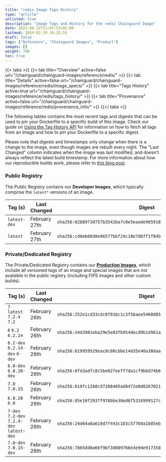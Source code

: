 ```yaml
---
title: "redis Image Tags History"
type: "article"
unlisted: true
description: "Image Tags and History for the redis Chainguard Image"
date: 2023-06-22T11:07:52+02:00
lastmod: 2024-02-29 16:25:55
draft: false
tags: ["Reference", "Chainguard Images", "Product"]
images: []
weight: 700
toc: true
---
```


{{< tabs >}}
{{< tab title="Overview" active=false url="/chainguard/chainguard-images/reference/redis/" >}}
{{< tab title="Details" active=false url="/chainguard/chainguard-images/reference/redis/image_specs/" >}}
{{< tab title="Tags History" active=true url="/chainguard/chainguard-images/reference/redis/tags_history/" >}}
{{< tab title="Provenance" active=false url="/chainguard/chainguard-images/reference/redis/provenance_info/" >}}
{{</ tabs >}}

The following tables contains the most recent tags and digests that can be used to pin your Dockerfile to a specific build of this image. Check our guide on [Using the Tag History API](/chainguard/chainguard-images/using-the-tag-history-api/) for information on how to fetch all tags from an image and how to pin your Dockerfile to a specific digest.

Please note that digests and timestamps only change when there is a change to the image, even though images are rebuilt every night. The "Last Changed" column indicates when the image was last modified, and doesn't always reflect the latest build timestamp. For more information about how our reproducible builds work, please refer to [this blog post](https://www.chainguard.dev/unchained/reproducing-chainguards-reproducible-image-builds).

### Public Registry
The Public Registry contains our **Developer Images**, which typically comprise the `latest*` versions of an image.

| Tag (s)       | Last Changed  | Digest                                                                    |
|---------------|---------------|---------------------------------------------------------------------------|
|  `latest-dev` | February 27th | `sha256:0288973d757b3542ba7c0e5eaade9659182db434460f3918eb0346716a80cfd5` |
|  `latest`     | February 27th | `sha256:cd0eb6030e86577bbf24c18e7d6ff1f84b2bce4b9f1d74f2bd0fba170e728165` |


### Private/Dedicated Registry
The Private/Dedicated Registry contains our **[Production Images](https://www.chainguard.dev/chainguard-images)**, which include all versioned tags of an image and special images that are not available in the public registry (including FIPS images and other custom builds).

| Tag (s)                                     | Last Changed  | Digest                                                                    |
|---------------------------------------------|---------------|---------------------------------------------------------------------------|
|  `7` `latest` `7.2.4` `7.2`                 | February 26th | `sha256:252e1cd33cdc8f016c1c3f56aee5468d85a6ee8c70b3ae632e386cea334f324c` |
|  `6` `6.2` `6.2.14`                         | February 26th | `sha256:34d3901eba29e5e83fb954decd9b1d961a45caef6e2ec7e97907ed37bdd7f6de` |
|  `6.2-dev` `6.2.14-dev` `6-dev`             | February 26th | `sha256:819959529eac0c00cbbe14d35e40a38daaadc55124b01f4cd596f30247208517` |
|  `6.0-dev` `6.0.20-dev`                     | February 26th | `sha256:0fd3adfc8c5be02feeff7da1cf9bbd74b63990a6e0e1e12087441630cdb4ddb9` |
|  `7.0` `7.0.15`                             | February 26th | `sha256:010fc1260c97288405ad8472e8d0267021029c3bc4060429191d2749c270140a` |
|  `6.0.20` `6.0`                             | February 26th | `sha256:85e10f2937f976bbe38ed6f5316999127c7bad14d5b060be60863078566a0f4c` |
|  `7-dev` `7.2-dev` `7.2.4-dev` `latest-dev` | February 26th | `sha256:24d64a8a619d7f443c183c57760a1b05eb71816b6c6cde43903e9973899817dc` |
|  `7.0-dev` `7.0.15-dev`                     | February 26th | `sha256:7865dd0a66f9bf3d089766e3e94e9173588cdbf5fafacc406ccfb30b58f0314e` |

